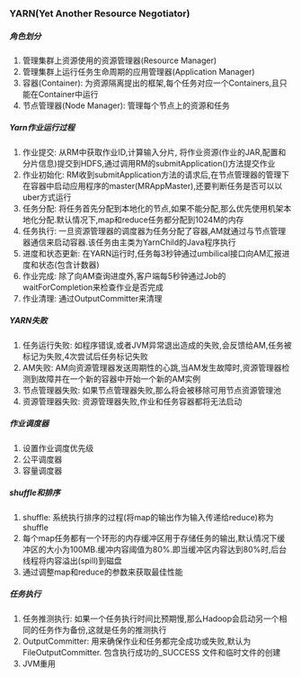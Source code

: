### YARN(Yet Another Resource Negotiator)
##### 角色划分
1. 管理集群上资源使用的资源管理器(Resource Manager)
2. 管理集群上运行任务生命周期的应用管理器(Application Manager)
3. 容器(Container): 为资源隔离提出的框架,每个任务对应一个Containers,且只能在Container中运行
4. 节点管理器(Node Manager): 管理每个节点上的资源和任务

##### Yarn作业运行过程
1. 作业提交: 从RM中获取作业ID,计算输入分片, 将作业资源(作业的JAR,配置和分片信息)提交到HDFS,通过调用RM的submitApplication()方法提交作业
2. 作业初始化: RM收到submitApplication方法的请求后,在节点管理器的管理下在容器中启动应用程序的master(MRAppMaster),还要判断任务是否可以以uber方式运行
3. 任务分配: 将任务首先分配到本地化的节点,如果不能分配,那么优先使用机架本地化分配.默认情况下,map和reduce任务都分配到1024M的内存
4. 任务执行: 一旦资源管理器的调度器为任务分配了容器,AM就通过与节点管理器通信来启动容器.该任务由主类为YarnChild的Java程序执行
5. 进度和状态更新: 在YARN运行时,任务每3秒钟通过umbilical接口向AM汇报进度和状态(包含计数器)
6. 作业完成: 除了向AM查询进度外,客户端每5秒钟通过Job的waitForCompletion来检查作业是否完成
7. 作业清理: 通过OutputCommitter来清理

##### YARN失败
1. 任务运行失败: 如程序错误,或者JVM异常退出造成的失败,会反馈给AM,任务被标记为失败,4次尝试后任务标记失败
2. AM失败: AM向资源管理器发送周期性的心跳,当AM发生故障时,资源管理器检测到故障并在一个新的容器中开始一个新的AM实例
3. 节点管理器失败: 如果节点管理器失败,那么将会被移除可用节点资源管理池
4. 资源管理器失败: 资源管理器失败,作业和任务容器都将无法启动

##### 作业调度器
1. 设置作业调度优先级
2. 公平调度器
3. 容量调度器

##### shuffle和排序
1. shuffle: 系统执行排序的过程(将map的输出作为输入传递给reduce)称为shuffle
2. 每个map任务都有一个环形的内存缓冲区用于存储任务的输出,默认情况下缓冲区的大小为100MB.缓冲内容阈值为80%.即当缓冲区内容达到80%时,后台线程将内容溢出(spill)到磁盘
3. 通过调整map和reduce的参数来获取最佳性能

##### 任务执行
1. 任务推测执行: 如果一个任务执行时间比预期慢,那么Hadoop会启动另一个相同的任务作为备份,这就是任务的推测执行
2. OutputCommitter: 用来确保作业和任务都完全成功或失败,默认为FileOutputCommitter. 包含执行成功的_SUCCESS 文件和临时文件的创建
3. JVM重用